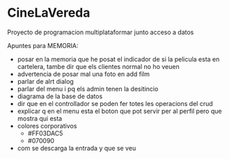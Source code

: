 # CineLaVereda
Proyecto de programacion multiplataformar junto acceso a datos

Apuntes para MEMORIA:
  - posar en la memoria que he posat el indicador de si la pelicula esta en cartelera, tambe dir que els clientes normal no ho veuen
  - advertencia de posar mal una foto en add film
  - parlar de alrt dialog
  - parlar del menu i pq els admin tenen la desitincio
  - diagrama de la base de datos
  - dir que en el controllador se poden fer totes les operacions del crud
  - explicar q en el menu esta el boton que pot servir per al perfil pero que mostra qui esta
  - colores corporativos
    - <color name="teal_200">#FF03DAC5</color>
    - <color name="navy">#070090</color>
  - com se descarga la entrada y que se veu
